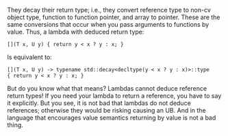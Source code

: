 

 They decay their return type; i.e., they convert reference type to non-cv object type, function to function pointer, and array to pointer. These are the same conversions that occur when you pass arguments to functions by value. Thus, a lambda with deduced return type:

```
[](T x, U y) { return y < x ? y : x; }
```

Is equivalent to:

```
[](T x, U y) -> typename std::decay<decltype(y < x ? y : x)>::type
{ return y < x ? y : x; }
```

But do you know what that means? Lambdas cannot deduce reference return types! If you need your lambda to return a reference, you have to say it explicitly. But you see, it is not bad that lambdas do not deduce references; otherwise they would be risking causing an UB. And in the language that encourages value semantics returning by value is not a bad thing.